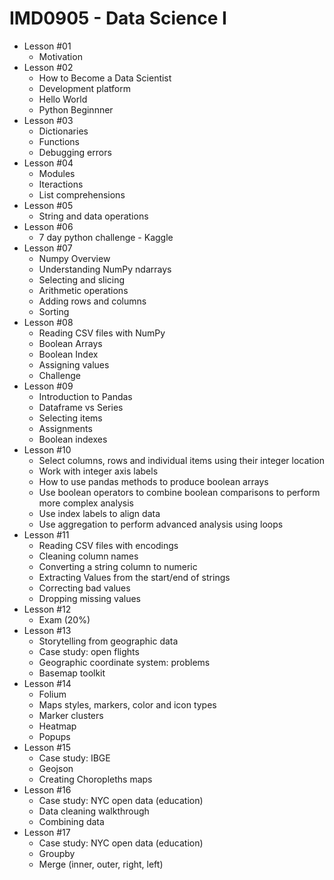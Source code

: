 # IMD0905 - Data Science I

- Lesson #01 
	- Motivation
- Lesson #02
	- How to Become a Data Scientist
	- Development platform
	- Hello World
	- Python Beginnner 
- Lesson #03
	- Dictionaries
	- Functions
	- Debugging errors
- Lesson #04
	- Modules
	- Iteractions
	- List comprehensions
- Lesson #05
	- String and data operations
- Lesson #06
	- 7 day python challenge - Kaggle
- Lesson #07
	- Numpy Overview
	- Understanding NumPy ndarrays
	- Selecting and slicing
	- Arithmetic operations
	- Adding rows and columns
	- Sorting
- Lesson #08
	- Reading CSV files with NumPy
	- Boolean Arrays
	- Boolean Index
	- Assigning values
	- Challenge
- Lesson #09
	- Introduction to Pandas
	- Dataframe vs Series
	- Selecting  items
	- Assignments
	- Boolean indexes
- Lesson #10
	- Select columns, rows and individual items using their integer location
	- Work with integer axis labels
	- How to use pandas methods to produce boolean arrays
	- Use boolean operators to combine boolean comparisons to perform more complex analysis
	- Use index labels to align data
	- Use aggregation to perform advanced analysis using loops
- Lesson #11
	- Reading CSV files with encodings
	- Cleaning column names
	- Converting a string column to numeric
	- Extracting Values from the start/end of strings
	- Correcting bad values
	- Dropping missing values
- Lesson #12
	- Exam (20%)
- Lesson #13
	- Storytelling from geographic data
	- Case study: open flights
	- Geographic coordinate system: problems
	- Basemap toolkit
- Lesson #14
	- Folium
	- Maps styles, markers, color and icon types
	- Marker clusters
	- Heatmap
	- Popups
- Lesson #15
	- Case study: IBGE
	- Geojson
	- Creating Choropleths maps
- Lesson #16
	- Case study: NYC open data (education)
	- Data cleaning walkthrough
	- Combining data
- Lesson #17
	- Case study: NYC open data (education)
	- Groupby
	- Merge (inner, outer, right, left)

